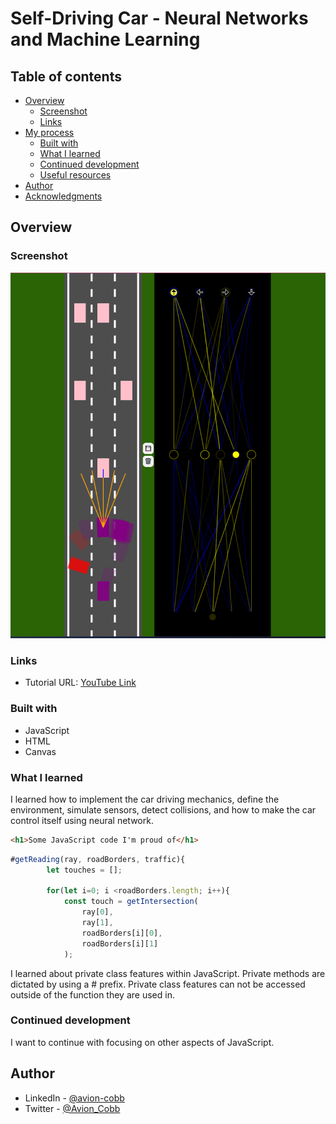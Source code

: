 # Self-Driving Car - Neural Networks and Machine Learning

## Table of contents

- [Overview](#overview)
  - [Screenshot](#screenshot)
  - [Links](#links)
- [My process](#my-process)
  - [Built with](#built-with)
  - [What I learned](#what-i-learned)
  - [Continued development](#continued-development)
  - [Useful resources](#useful-resources)
- [Author](#author)
- [Acknowledgments](#acknowledgments)

## Overview

### Screenshot

![](Self-Driving.PNG)

### Links

- Tutorial URL: [YouTube Link](https://www.youtube.com/watch?v=Rs_rAxEsAvI&t=51s)

### Built with

- JavaScript
- HTML
- Canvas

### What I learned

I learned how to implement the car driving mechanics, define the environment, simulate sensors, detect collisions, and how to make the car control itself using neural network.

```html
<h1>Some JavaScript code I'm proud of</h1>
```

```js
#getReading(ray, roadBorders, traffic){
        let touches = [];

        for(let i=0; i <roadBorders.length; i++){
            const touch = getIntersection(
                ray[0],
                ray[1],
                roadBorders[i][0],
                roadBorders[i][1]
            );
```

I learned about private class features within JavaScript. Private methods are dictated by using a # prefix. Private class features can not be accessed outside of the function they are used in.

### Continued development

I want to continue with focusing on other aspects of JavaScript.

## Author

- LinkedIn - [@avion-cobb](https://www.linkedin.com/in/avion-cobb/)
- Twitter - [@Avion_Cobb](https://twitter.com/Avion_Cobb)
